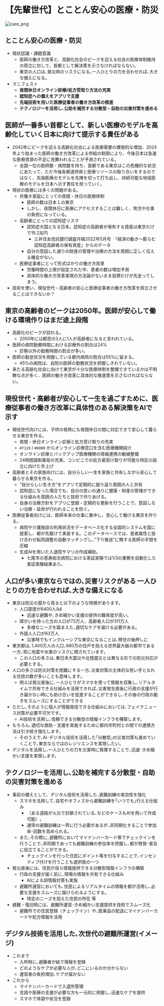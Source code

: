 # 【先輩世代】とことん安心の医療・防災

![care_png](./../images/manifest_slides/care_v1.0.png)

## とことん安心の医療・防災

- 現状認識・課題意識
    - 医師の働き方改革と、高齢化社会のピークを迎える社会の医療体制維持の両立に対して、首都として解決策を示さなければならない。
    - 東京の人口は､発災時のリスクになる｡一人ひとりの力を合わせれば､大きな備えになる。
- マニフェスト
    - **夜間休日オンライン診療/処方受取り方法の充実**
    - **認知症への備えをアプリで支援**
    - **先端技術を用いた医療従事者の働き方改革の推進**
    - **テクノロジーを活用し､公助を補完する分散型・自助の災害対策を進める**

## 医師が一番多い首都として、新しい医療のモデルを高齢化していく日本に向けて提示する責任がある

- 2042年にピークを迎える高齢化社会による医療需要の爆発的な増加、2024年より始まった医師の働き方改革による供給の制限により、今後日本は急速な医療資源の不足に見舞われることが予測されている。
    - 全国一位の医師数・病院数を持ち、首都である東京はこの危機的な状況にあたって、ただ今後各都道府県と医療リソースの取り合いをするのではなく、先端医療のモデルを先陣を切って打ち出し、持続可能な地域医療のモデルを日本へ示す責任を担っていく。
- 現状の医療には多くの問題がある。
    - 共働き家庭にとっての夜間・休日の医療体制
        - 医師の数は日本１の東京
        - しかし、夜間休日に医療にアクセスすることは難しく、育児や仕事の負担になっている。
    - 高齢者にとっての認知症リスク
        - 認知症大国となる日本。認知症の高齢者が保有する資産は東京だけで19.2兆円
            - 三井住友信託銀行調査月報2022年5月号　「経済の動き～膨らむ認知症高齢者の保有資産」からのデータ
        - 自分の意図した通りの財産の管理や治療の方法を周囲に正しく伝える機会がない。
    - 医療従事者にとって形式ばかりの働き方改革
        - 労働時間の上限が設定された中、患者の数は増加予測
        - 具体的な働き方改革実現の方法論がないまま目標だけが先走ってしまう。
- 技術を使い、現役世代・高齢者の安心と医療従事者の働き方改革を両立させることはできないか？

## 東京の高齢者のピークは2050年。医師が安心して働ける環境作りはまだ途上段階

- 高齢化のピークが訪れる。
    - 2050年には都民の3人に1人が高齢者になると言われている。
- 医師の病院勤務時間における診療外の割合は24%
    - 診察以外の勤務時間の割合が多い。
- 医師の勤怠状況を把握している都内病院の割合は55%に留まる。
    - 45%の病院は、自院の医師の勤務状況を把握しきれていない。
- 来たる高齢化社会に向けて東京が十分な医療体制を整備できているかは不明瞭な点が多く、医師の働き方改革に具体的な推進策を示さなければならない。

## 現役世代・高齢者が安心して一生を過ごすために、医療従事者の働き方改革に具体性のある解決策をAIで示す

- 現役世代向けには、子供の発熱にも夜間休日の間に対応できて安心して暮らせる東京を作る。
    - 夜間・休日オンライン診療と処方受け取りの充実
    - `#7119` / `#8000` からオンライン診療窓口を含む医療機関紹介
    - オンライン診療とバックアップ医療機関の情報連携の動線整備
    - 24時間調剤薬局の充実、コンビニでの処方薬受け取りが可能な特区の設立に向けた手上げ
- 高齢者とその家族向けには、自分らしい一生を家族と共有しながら安心して暮らせる東京を作る。
    - ”自分らしい生き方”をアプリで定期的に振り返り周囲の人と共有
    - 認知症になった場合でも、自分の思いの通りに健康・財産の管理ができる仕組みを周囲の人たちと技術で作りあげる。
    - 自身の治療方針をアプリに登録・定期的な更新を行うことで、意図しない治療・延命が行われることを防ぐ。
- 医療従事者向けには、医師本来の仕事に集中し、安心して働ける東京を作りる。
    - 病院や介護施設の利用状況をデータベース化する全国的システムを国に提案し、都が先駆けて実装する。このデータベースでは、患者属性と掛け合わせ転院調整の自動マッチングし、”下り搬送”に関する医師の手間を圧縮
    - 生成AIを用いた入退院サマリの作成補助。
        - 七尾市の恵寿総合病院における実証実験では1/3の業務を自動化した実証実験結果あり。

## 人口が多い東京ならではの､災害リスクがある 一人ひとりの力を合わせれば､大きな備えになる

- 東京は防災の面から見ると以下のような特徴があります。
    - 人口密度が6400人/㎢
        - 迅速な避難や､きめ細かい支援の提供の難易度が高い。
    - 障がいを持った方の人口が73万人、高齢者人口が311万人
        - 多様なニーズを踏まえた､適切なケアを届ける必要がある。
    - 外国人人口が63万人
        - 災害時でもインクルーシブな東京になることは､移住の後押しに
- 東京都は､1,400万人の人口､680万の住戸を抱える世界最大級の都市である一方､常に地震や水害のリスクに晒されています｡
    - この人口の多さは､東日本大震災や北陸震災とは異なる形での防災対応が必要とする。
- 人口の多さは防災対策を困難にする一方､災害対策の主体的な担い手となれる住民の数が多いことも意味します｡
    - 例えば発災直後に､一人ひとりがスマホを使って情報を収集し､リアルタイムで共有できる仕組みを活用できれば､災害発生直後に行政の支援が行き届かない時にも助け合いを促進することができるし､その後の行政の動きをスムーズにすることができる
- ただし､そのように個人が情報発信できる仕組みにおいては､フェイクニュース対策が必要不可欠です｡
    - AI技術を活用し､信頼できる分散型の情報インフラを構築します。
- もちろん､適切な救助・支援を実施するために都内市町村との間での連携方法は引き続き強化します｡
    - そのうえで､AI･デジタル技術を活用した｢分散型｣の災害対策も進めていくことで､東京ならではのレジリエンスを実現したい。
- デジタルを活用し､一人ひとりの力を災害時に発揮することで､迅速･きめ細かい支援を実現します。

## テクノロジーを活用し､公助を補完する分散型・自助の災害対策を進める

- 事前の備えとして、デジタル技術を活用した､避難訓練の実効性を強化
    - スマホを活用して､自宅やオフィスから避難訓練を｢いつでも｣行える仕組み
        - （ある道路が火災で封鎖されている､などのケースもAIを用いて作成可能）｡
        - 通常の避難訓練は一斉に行う必要があるが､非同期化することで参加率･回数を高められる。
    - また､その際に､避難所においてマイナンバーカード等でチェックインを行うことで､非同期であっても避難訓練の参加率を把握し､都が啓発･普及に役立てることができる｡
        - チェックインを行った住民にポイント等を付与することで､インセンティブ付けを行うことも選択肢の一つ
- 発災直後には、住民が自ら情報提供できる分散型情報インフラの構築
    - 行政の支援が届く前に､現場の情報を共有できる仕組み
        - AIによる誤情報対策も実施
    - 避難所運営においても､住民によるリアルタイムの情報を都が活用し､必要な支援をスムーズに届けられるようにする。
        - 特定のニーズを抱えた住民の所在 等
- 避難・復旧時には、避難所運営･きめ細かい支援提供を技術でスムーズ化
    - 避難所での住民登録（チェックイン）や､医薬品の配送にマイナンバーカードや処方情報を活用

## デジタル技術を活用した､次世代の避難所運営(イメージ)

- これまで
    - 入所時に､避難者が紙で情報を登録
    - どのようなケアが必要な人が､どこにいるのか分からない
    - 運営者の負担増加､ケアが届かない
- これから
    - マイナンバーカードで入退所管理
    - 言語や医療の支援が必要な方も一元的に把握し､迅速なケアを提供
    - スマホで体調や状況を登録
